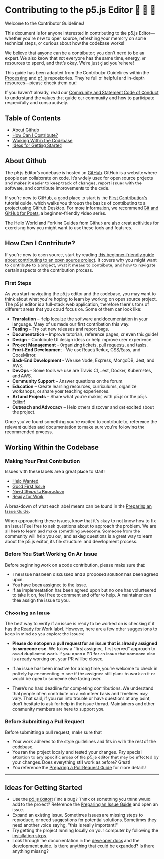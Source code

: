 # Contributing to the p5.js Editor 📖 🐛 🎨

Welcome to the Contributor Guidelines!

This document is for anyone interested in contributing to the p5.js Editor—whether you're new to open source, refreshing your memory on some technical steps, or curious about how the codebase works! 

We believe that anyone can be a contributor; you don’t need to be an expert. We also know that not everyone has the same time, energy, or resources to spend, and that’s okay. We’re just glad you’re here!

This guide has been adapted from the Contributor Guidelines within the [Processing](https://github.com/processing/processing4/blob/main/CONTRIBUTING.md) and [p5.js](https://github.com/processing/p5.js/blob/main/contributor_docs/contributor_guidelines.md) repositories. They're full of helpful and in-depth resources—please check them out! 

If you haven't already, read our [Community and Statement Code of Conduct](https://editor.p5js.org/code-of-conduct) to understand the values that guide our community and how to participate respectfully and constructively.

## Table of Contents
- [About Github](#about-github)
- [How Can I Contribute?](#how-can-i-contribute)
- [Working Within the Codebase](#working-within-the-codebase)
- [Ideas for Getting Started](#ideas-for-getting-started)

## About Github
The p5.js Editor’s codebase is hosted on [GitHub](https://github.com/processing). GitHub is a website where people can collaborate on code. It’s widely used for open source projects and makes it easier to keep track of changes, report issues with the software, and contribute improvements to the code.

If you're new to GitHub, a good place to start is the [First Contribution's tutorial guide](https://github.com/firstcontributions/first-contributions/blob/main/docs/gui-tool-tutorials/github-desktop-tutorial.md), which walks you through the basics of contributing to a project using GitHub Desktop. For more information, we recommend [Git and GitHub for Poets](https://www.youtube.com/playlist?list=PLRqwX-V7Uu6ZF9C0YMKuns9sLDzK6zoiV), a beginner-friendly video series.

The [Hello World](https://guides.github.com/activities/hello-world/) and [Forking](https://guides.github.com/activities/forking/) Guides from Github are also great acitivities for exercising how you might want to use these tools and features. 

## How Can I Contribute?
If you're new to open source, start by reading [this beginner-friendly guide about contributing to an open source project](https://opensource.guide/how-to-contribute/). It covers why you might want to contribute to a project, what it means to contribute, and how to navigate certain aspects of the contribution process. 

### First Steps
As you start navigating the p5.js editor and the codebase, you may want to think about what you're hoping to learn by working on open source project. The p5.js editor is a full-stack web application, therefore there's tons of different areas that you could focus on. Some of them can look like:
  
  - **Translation** – Help localize the software and documentation in your language. Many of us made our first contribution this way.
  - **Testing** – Try out new releases and report bugs.
  - **Documentation** – Improve tutorials, reference pages, or even this guide!
  - **Design** – Contribute UI design ideas or help improve user experience.
  - **Project Management** - Organizing tickets, pull requests, and tasks.
  - **Front-End Development** - We use React/Redux, CSS/Sass, and CodeMirror.
  - **Back-End Development** - We use Node, Express, MongoDB, Jest, and AWS. 
  - **DevOps** - Some tools we use are Travis CI, Jest, Docker, Kubernetes, and AWS.
  - **Community Support** – Answer questions on the forum.
  - **Education** – Create learning resources, curriculums, organize workshops, or share your teaching experiences.
  - **Art and Projects** – Share what you’re making with p5.js or the p5.js Editor! 
  - **Outreach and Advocacy** – Help others discover and get excited about the project.

Once you've found something you're excited to contribute to, reference the relevant guides and documentation to make sure you're following the recommended process.

## Working Within the Codebase

### Making Your First Contribution
Issues with these labels are a great place to start!
- [Help Wanted](https://github.com/processing/p5.js-web-editor/labels/Help%20Wanted)
- [Good First Issue](https://github.com/processing/p5.js-web-editor/labels/Good%20First%20Issue)
- [Need Steps to Reproduce](https://github.com/processing/p5.js-web-editor/labels/Needs%20Steps%20to%20Reproduce)
- [Ready for Work](https://github.com/processing/p5.js-web-editor/labels/Ready%20for%20Work)

A breakdown of what each label means can be found in the [Preparing an Issue Guide](#preparing-an-issue). 

When approaching these issues, know that it's okay to not know how to fix an issue! Feel free to ask questions about to approach the problem. We are all here to learn and make something awesome. Someone from the community will help you out, and asking questions is a great way to learn about the p5.js editor, its file structure, and development process.

### Before You Start Working On An Issue
Before beginning work on a code contribution, please make sure that:
- The issue has been discussed and a proposed solution has been agreed upon.
- You have been assigned to the issue.
- If an implementation has been agreed upon but no one has volunteered to take it on, feel free to comment and offer to help. A maintainer can then assign the issue to you.

### Choosing an Issue

The best way to verify if an issue is ready to be worked on is checking if it has the [Ready for Work](https://github.com/processing/p5.js-web-editor/labels/Ready%20for%20Work) label. However, here are a few other suggestions to keep in mind as you explore the issues:

-  **Please do not open a pull request for an issue that is already assigned to someone else**. We follow a “first assigned, first served” approach to avoid duplicated work. If you open a PR for an issue that someone else is already working on, your PR will be closed.

- If an issue has been inactive for a long time, you’re welcome to check in politely by commenting to see if the assignee still plans to work on it or would be open to someone else taking over.

- There’s no hard deadline for completing contributions. We understand that people often contribute on a volunteer basis and timelines may vary. That said, if you run into trouble or have questions at any point, don’t hesitate to ask for help in the issue thread. Maintainers and other community members are here to support you.

### Before Submitting a Pull Request
Before submitting a pull request, make sure that: 
- Your work adheres to the style guidelines and fits in with the rest of the codebase. 
- You ran the project locally and tested your changes. Pay special attention to any specific areas of the p5.js editor that may be affected by your changes. Does everything still work as before? Great!
- You reference the [Preparing a Pull Request Guide](https://github.com/processing/p5.js-web-editor/blob/develop/contributor_docs/preparing_a_pull_request.md) for more details!

---

## Ideas for Getting Started
* Use the [p5.js Editor](https://editor.p5js.org)! Find a bug? Think of something you think would add to the project? Reference the [Preparing an Issue Guide](#preparing-an-issue) and open an issue.
* Expand an existing issue. Sometimes issues are missing steps to reproduce, or need suggestions for potential solutions. Sometimes they need another voice saying, "this is really important!"
* Try getting the project running locally on your computer by following the [installation steps](./../contributor_docs/installation.md).
* Look through the documentation in the [developer docs](../contributor_docs/) and the [development guide](./../contributor_docs/development.md). Is there anything that could be expanded? Is there anything missing?


